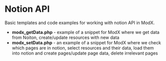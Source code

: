 # Notion API
Basic templates and code examples for working with notion API in ModX.

* **modx_getData.php** - example of a snippet for ModX where we get data from Noiton, create/update resources with new data
* **modx_setData.php** - an example of a snippet for ModX where we check which pages are in notion, select resources and their data, load them into notion and create pages/update page data, delete irrelevant pages